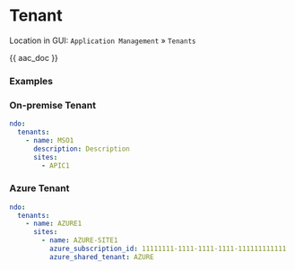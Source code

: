 # Tenant

Location in GUI:
`Application Management` » `Tenants`

{{ aac_doc }}

### Examples

### On-premise Tenant

```yaml
ndo:
  tenants:
    - name: MSO1
      description: Description
      sites:
        - APIC1
```

### Azure Tenant

```yaml
ndo:
  tenants:
    - name: AZURE1
      sites:
        - name: AZURE-SITE1
          azure_subscription_id: 11111111-1111-1111-1111-111111111111
          azure_shared_tenant: AZURE
```
